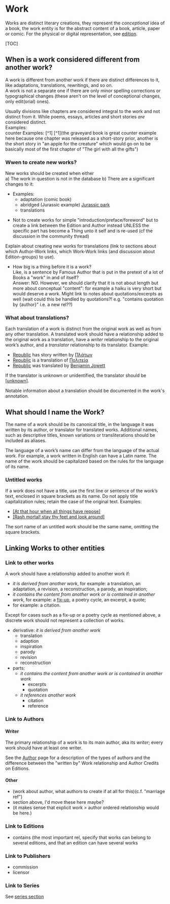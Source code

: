 # Work

Works are distinct literary creations, they represent the _conceptional_ idea of a book, the work entity is for the abstract content of a book, article, paper or comic. For the physical or digital representation, see [edition](edition.md).

[TOC]

## When is a work considered different from another work?

A work is different from another work if there are distinct differences to it, like adaptations, translations, rewritings, and so on.<br>
A work is not a separate one if there are only minor spelling corrections or typographical changes (these aren't on the level of conceptional changes, only edit(orial) ones).

Usually divisions like chapters are considered integral to the work and not distinct from it. While poems, essays, articles and short stories *are* considered distinct.<br>
Examples:<br>
counter Examples: [^1] [^1](the graveyard book is  great counter example here because one chapter was released as a short-story prior, another is the short story in "an apple for the creature" which would go on to be basically most of the first chapter of "The girl with all the gifts")


### Wwen to create new works?
New works should be created when either<br>
a) The work in question is not in the database
b) There are a significant changes to it:<br>
 * Examples:
    * adaptation (comic book)
    * abridged (Jurassic example) [Jurassic park](https://bookbrainz.org/work/c6f3b5a5-646e-46ed-8565-c9551c8a67d4)
    * translations

- Not to create works for simple "introduction/preface/foreword" but to create a link between the Edition and Author instead UNLESS the specific part has become a Thing unto it self and is re-used (cf the discussion in the community thread)

Explain about creating new works for translations (link to sections about which Author-Work links, which Work-Work links (and discussion about Edition-groups) to use).

- How big is a thing before it is a work?<br>
Like, is a sentence by Famous Author that is put in the pretext of a lot of Books a "work" in and of itself?<br>
Answer: NO. However, we should clarify that it is not about length but more about conceptual "content": for example a haiku is very short but would deserve a work.
Might link to notes about quotations/excerpts as well (wait could this be handled by quotations?! e.g. "contains quotation by {author}" i.e. a new rel??)

### What about translations?

Each translation of a work is distinct from the original work as well as from any other translation. A translated work should have a relationship added to the original
work as a translation, have a *writer* relationship to the original work’s author, and a *translator* relationship to its translator. Example:

- [Republic](https://bookbrainz.org/work/c1b11cb0-38b0-49ea-88e8-83566c5589ad) has story written by [Πλάτων](https://bookbrainz.org/author/3efc11ba-87ae-4cd0-9677-373f7618925a)
- [Republic](https://bookbrainz.org/work/c1b11cb0-38b0-49ea-88e8-83566c5589ad) is a translation of [Πολιτεία](https://bookbrainz.org/work/40002c97-41df-4659-b0e0-b30dfa5cbc59)
- [Republic](https://bookbrainz.org/work/c1b11cb0-38b0-49ea-88e8-83566c5589ad) was translated by [Benjamin Jowett](https://bookbrainz.org/author/dc98466f-9e81-4fb1-a714-3b62b625b455)

If the translator is unknown or unidentified, the translator should be [[unknown]](https://bookbrainz.org/author/6c1b8f55-4c7e-4739-bfa2-1979da4c68e1).

Notable information about a translation should be documented in the work's annotation.

## What should I name the Work?

The name of a work should be its canonical title, in the language it was written by its author, or translator for translated works. Additional names, such as descriptive titles, known variations or transliterations should be included as aliases.

The language of a work’s name can differ from the language of the actual work. For example, a work written in English can have a Latin name. The name of the work should be capitalized based on the rules for the language of its name.

### Untitled works

If a work does not have a title, use the first line or sentence of the work’s text, enclosed in square brackets as its name. Do not apply title capitalization rules; retain the case of the original text. Examples:

- [[At that hour when all things have repose]](https://bookbrainz.org/work/c0b50c4b-d57d-43bf-83b2-4930d938a0e4)
- [[Rash mortal! stay thy feet and look around]](https://bookbrainz.org/work/ed6d8c28-fe3c-4fde-b399-6663c2225805)

The sort name of an untitled work should be the same name, omitting the square brackets.


## Linking Works to other entities


### Link to other works
A work should have a relationship added to another work if:

- *it is derived from another work*, for example: a translation, an adaptation, a revision, a reconstruction, a parody, an inspiration;
- *it contains the content from another work or is contained in another work*, for example: a [fix-up](https://en.wikipedia.org/wiki/Fix-up), a poetry cycle, an excerpt, a quote;
-  for example: a citation.

Except for cases such as a fix-up or a poetry cycle as mentioned above, a discrete work should not represent a collection of works.

- derivative: *it is derived from another work*
    - translation
    - adaption
    - inspiration
    - parody
    - revision
    - reconstruction
- parts:
    - *it contains the content from another work or is contained in another work*
        - excerpts
        - quotation
    - *it references another work*
        - citation
        - reference

### Link to Authors

#### Writer

The primary relationship of a work is to its main author, aka its *writer*; every work should have at least one writer.

See the [Author](./author.md) page for a description of the types of authors and the difference between the "written by" Work relationship and Author Credits on Editions.

#### Other
- (work about author, what authors to create if at all for this)(c.f. "marriage ref")
- section above, I'd move these here maybe?
- (it makes sense that explicit work > author ordered relationship would be here.)

### Link to Editions
- contains (the most important rel, specify that works can belong to several editions, and that an edition can have several works

### Link to Publishers
- commission
- licensor

### Link to Series
See [series section](./series.md)
